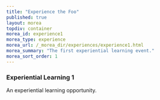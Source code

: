 ```yaml
---
title: "Experience the Foo"
published: true
layout: morea
topdiv: container
morea_id: experience1
morea_type: experience
morea_url: /_morea_dir/experiences/experience1.html
morea_summary: "The first experiential learning event."
morea_sort_order: 1
---
```


### Experiential Learning 1

An experiential learning opportunity.